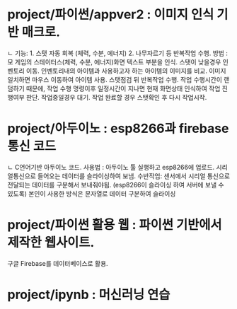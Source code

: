 # project/파이썬/appver2 : 이미지 인식 기반 매크로. 
ㄴ 기능: 1. 스탯 자동 회복 (체력, 수분, 에너지) 2. 나무자르기 등 반복작업 수행.
방법 : 모 게임의 스테이터스(체력, 수분, 에너지)화면 텍스트 부분을 인식. 스탯이 낮을경우 인벤토리 이동. 인벤토리내의 아이템과 사용하고자 하는 아이템의 이미지를 비교. 이미지 일치하면 마우스 이동하여 아이템 사용. 스탯점검 뒤 반복작업 수행. 작업 수행시간이 랜덤하기 때문에, 작업 수행 명령이후 일정시간이 지나면 현재 화면상태 인식하여 작업 진행여부 판단. 작업중일경우 대기. 작업 완료할 경우 스탯확인 후 다시 작업시작.

# project/아두이노 : esp8266과 firebase 통신 코드
   ㄴ C언어기반 아두이노 코드. 사용법 : 아두이노 툴 실행하고 esp8266에 업로드. 시리얼통신으로 들어오는 데이터를 슬라이싱하여 보냄.
   수반작업: 센서에서 시리얼 통신으로 전달되는 데이터를 구분해서 보내줘야됨. (esp8266이 슬라이싱 하여 서버에 보낼 수 있도록) 본인이 사용한 방식은 문자열로 데이터 구분하여 슬라이싱

# project/파이썬 활용 웹 : 파이썬 기반에서 제작한 웹사이트.
구글 Firebase를 데이터베이스로 활용.

# project/ipynb : 머신러닝 연습
